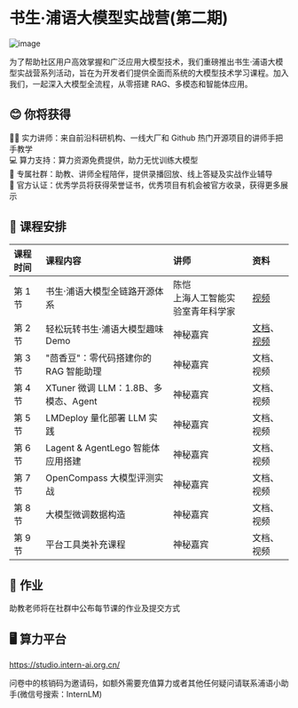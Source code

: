 # 书生·浦语大模型实战营(第二期)


![image](https://github.com/InternLM/Tutorial/assets/25839884/b15c1ce3-966e-4cd9-a425-db70d90218e0)


为了帮助社区用户高效掌握和广泛应用大模型技术，我们重磅推出书生·浦语大模型实战营系列活动，旨在为开发者们提供全面而系统的大模型技术学习课程。加入我们，一起深入大模型全流程，从零搭建 RAG、多模态和智能体应用。


## 😊 你将获得

👨‍🏫 实力讲师：来自前沿科研机构、一线大厂和 Github 热门开源项目的讲师手把手教学  
💻 算力支持：算力资源免费提供，助力无忧训练大模型  
💬 专属社群：助教、讲师全程陪伴，提供录播回放、线上答疑及实战作业辅导  
📜 官方认证：优秀学员将获得荣誉证书，优秀项目有机会被官方收录，获得更多展示  

## 📅 课程安排

|课程时间|课程内容|讲师|资料|
|:-----|:----|:----|:-----|
|第 1 节|书生·浦语大模型全链路开源体系 |陈恺 </br>上海人工智能实验室青年科学家|[视频](https://www.bilibili.com/video/BV1Vx421X72D/)|
|第 2 节|轻松玩转书生·浦语大模型趣味 Demo|神秘嘉宾| [文档](https://github.com/InternLM/Tutorial/blob/main/helloworld/hello_world.md)、[视频](https://www.bilibili.com/video/BV1AH4y1H78d/) |
|第 3 节|"茴香豆"：零代码搭建你的 RAG 智能助理	|神秘嘉宾| 文档、视频|
|第 4 节|XTuner 微调 LLM：1.8B、多模态、Agent	|神秘嘉宾| 文档、视频 |
|第 5 节|LMDeploy 量化部署 LLM 实践 | 神秘嘉宾 | 文档、视频 |
|第 6 节|Lagent & AgentLego 智能体应用搭建	|神秘嘉宾| 文档、视频 |
|第 7 节|OpenCompass 大模型评测实战	|神秘嘉宾| 文档、视频  |
|第 8 节|大模型微调数据构造	|神秘嘉宾| 文档、视频  |
|第 9 节|平台工具类补充课程	| 神秘嘉宾 | 文档、视频  |


## 📝 作业

助教老师将在社群中公布每节课的作业及提交方式

## 🖥️ 算力平台

https://studio.intern-ai.org.cn/

问卷中的核销码为邀请码，如额外需要充值算力或者其他任何疑问请联系浦语小助手(微信号搜索：InternLM)
